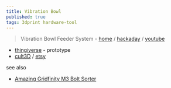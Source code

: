 ```yaml
---
title: Vibration Bowl
published: true
tags: 3dprint hardware-tool
---
```

> Vibration Bowl Feeder System - [home](https://fraensengineering.com/vibration-bowl-feeder-system/) / [hackaday](https://hackaday.com/2023/09/26/feed-your-fasteners-in-line-with-a-bowl-feeder/) / [youtube](https://www.youtube.com/watch?v=ECx6L7z0T4Y&t=602s)

- [thingiverse](https://www.thingiverse.com/thing:6231856/comments) - prototype
- [cult3D](https://cults3d.com/de/modell-3d/werkzeuge/3d-printed-vibration-bowl-feeder-system) / [etsy](https://www.etsy.com/at/listing/1558942124/3d-printed-vibration-bowl-feeder-system?click_key=13e1211c902efdacafe9ebfcc9d2eef8822a957c%3A1558942124&click_sum=61010efe&ref=shop_home_active_1)

see also
- [Amazing Gridfinity M3 Bolt Sorter ](https://www.printables.com/model/874548-amazing-gridfinity-m3-bolt-sorter)